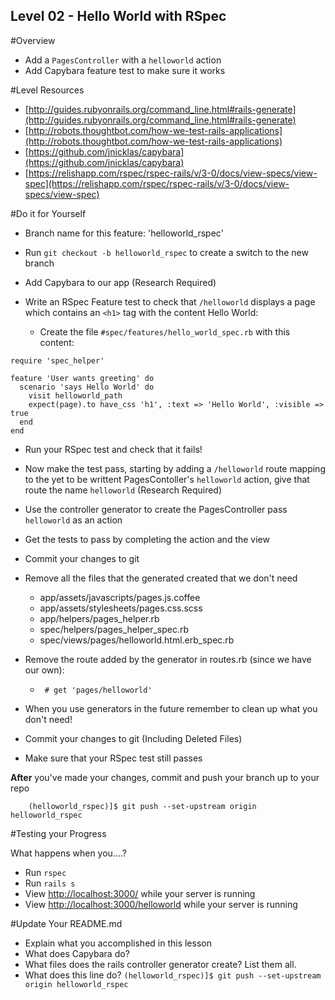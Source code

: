 Level 02 - Hello World with RSpec
-----------

#Overview
* Add a ```PagesController``` with a ```helloworld``` action
* Add Capybara feature test to make sure it works

#Level Resources
* [http://guides.rubyonrails.org/command_line.html#rails-generate](http://guides.rubyonrails.org/command_line.html#rails-generate)
* [http://robots.thoughtbot.com/how-we-test-rails-applications](http://robots.thoughtbot.com/how-we-test-rails-applications)
* [https://github.com/jnicklas/capybara](https://github.com/jnicklas/capybara)
* [https://relishapp.com/rspec/rspec-rails/v/3-0/docs/view-specs/view-spec](https://relishapp.com/rspec/rspec-rails/v/3-0/docs/view-specs/view-spec)

#Do it for Yourself

* Branch name for this feature: 'helloworld_rspec'
* Run ```git checkout -b helloworld_rspec``` to create a switch to the new branch

* Add Capybara to our app (Research Required)

* Write an RSpec Feature test to check that ```/helloworld```  displays a page which contains an ```<h1>``` tag with the content Hello World:
	* Create the file ```#spec/features/hello_world_spec.rb``` with this content: 

```
require 'spec_helper'

feature 'User wants greeting' do
  scenario 'says Hello World' do
    visit helloworld_path
    expect(page).to have_css 'h1', :text => 'Hello World', :visible => true
  end
end

```

* Run your RSpec test and check that it fails!
* Now make the test pass, starting by adding a ```/helloworld``` route mapping to the yet to be writtent PagesContoller's ```helloworld``` action, give that route the name ```helloworld``` (Research Required)
* Use the controller generator to create the PagesController pass ```helloworld``` as an action
* Get the tests to pass by completing the action and the view
* Commit your changes to git
* Remove all the files that the generated created that we don't need
	* app/assets/javascripts/pages.js.coffee 
	* app/assets/stylesheets/pages.css.scss
	* app/helpers/pages_helper.rb
	* spec/helpers/pages_helper_spec.rb
	* spec/views/pages/helloworld.html.erb_spec.rb 
* Remove the route added by the generator in routes.rb (since we have our own):
	* ``` # get 'pages/helloworld'```
	
	
* When you use generators in the future remember to clean up what you don't need!
* Commit your changes to git (Including Deleted Files)
* Make sure that your RSpec test still passes

__After__ you've made your changes, commit and push your branch up to your repo

```
	(helloworld_rspec)]$ git push --set-upstream origin helloworld_rspec
```

#Testing your Progress

What happens when you....?

* Run ```rspec```
* Run ```rails s```
* View [http://localhost:3000/](http://localhost:3000/) while your server is running
* View [http://localhost:3000/helloworld](http://localhost:3000/helloworld) while your server is running


#Update Your README.md

* Explain what you accomplished in this lesson
* What does Capybara do?
* What files does the rails controller generator create?  List them all.
* What does this line do? `(helloworld_rspec)]$ git push --set-upstream origin helloworld_rspec`





